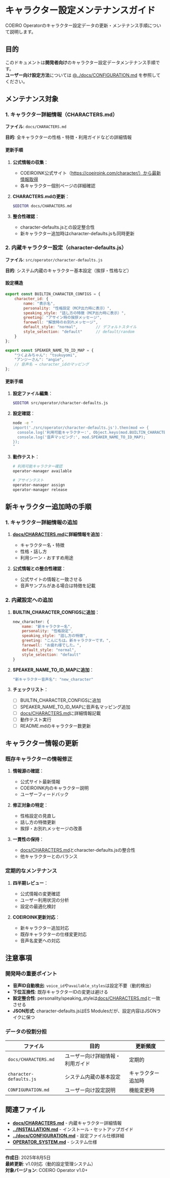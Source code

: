 # キャラクター設定メンテナンスガイド

COEIRO Operatorのキャラクター設定データの更新・メンテナンス手順について説明します。

## 目的

このドキュメントは**開発者向け**のキャラクター設定データメンテナンス手順です。  
**ユーザー向け設定方法**については [@../docs/CONFIGURATION.md](../docs/CONFIGURATION.md) を参照してください。

## メンテナンス対象

### 1. キャラクター詳細情報（CHARACTERS.md）

**ファイル**: `docs/CHARACTERS.md`

**目的**: 全キャラクターの性格・特徴・利用ガイドなどの詳細情報

#### 更新手順

1. **公式情報の収集**：
   - COEIROINK公式サイト（https://coeiroink.com/character/）から最新情報取得
   - 各キャラクター個別ページの詳細確認

2. **CHARACTERS.mdの更新**：
   ```bash
   $EDITOR docs/CHARACTERS.md
   ```

3. **整合性確認**：
   - character-defaults.jsとの設定整合性
   - 新キャラクター追加時はcharacter-defaults.jsも同時更新

### 2. 内蔵キャラクター設定（character-defaults.js）

**ファイル**: `src/operator/character-defaults.js`

**目的**: システム内蔵のキャラクター基本設定（挨拶・性格など）

#### 設定構造

```javascript
export const BUILTIN_CHARACTER_CONFIGS = {
    character_id: {
        name: "表示名",
        personality: "性格設定（MCP出力時に表示）",
        speaking_style: "話し方の特徴（MCP出力時に表示）",
        greeting: "アサイン時の挨拶メッセージ",
        farewell: "解放時のお別れメッセージ",
        default_style: "normal",        // デフォルトスタイル
        style_selection: "default"      // default/random
    }
};

export const SPEAKER_NAME_TO_ID_MAP = {
    "つくよみちゃん": "tsukuyomi",
    "アンジーさん": "angie",
    // 音声名 → character_idのマッピング
};
```

#### 更新手順

1. **設定ファイル編集**：
   ```bash
   $EDITOR src/operator/character-defaults.js
   ```

2. **設定確認**：
   ```bash
   node -e "
   import('./src/operator/character-defaults.js').then(mod => {
     console.log('利用可能キャラクター:', Object.keys(mod.BUILTIN_CHARACTER_CONFIGS));
     console.log('音声マッピング:', mod.SPEAKER_NAME_TO_ID_MAP);
   });
   "
   ```

3. **動作テスト**：
   ```bash
   # 利用可能キャラクター確認
   operator-manager available
   
   # アサインテスト
   operator-manager assign
   operator-manager release
   ```

## 新キャラクター追加時の手順

### 1. キャラクター詳細情報の追加

1. **[docs/CHARACTERS.md](../docs/CHARACTERS.md)に詳細情報を追加**：
   - キャラクター名・特徴
   - 性格・話し方
   - 利用シーン・おすすめ用途

2. **公式情報との整合性確認**：
   - 公式サイトの情報と一致させる
   - 音声サンプルがある場合は特徴を記載

### 2. 内蔵設定への追加

1. **BUILTIN_CHARACTER_CONFIGSに追加**：
   ```javascript
   new_character: {
       name: "新キャラクター名",
       personality: "性格設定",
       speaking_style: "話し方の特徴",
       greeting: "こんにちは。新キャラクターです。",
       farewell: "お疲れ様でした。",
       default_style: "normal",
       style_selection: "default"
   }
   ```

2. **SPEAKER_NAME_TO_ID_MAPに追加**：
   ```javascript
   "新キャラクター音声名": "new_character"
   ```

3. **チェックリスト**：
   - [ ] BUILTIN_CHARACTER_CONFIGSに追加
   - [ ] SPEAKER_NAME_TO_ID_MAPに音声名マッピング追加
   - [ ] [docs/CHARACTERS.md](../docs/CHARACTERS.md)に詳細情報記載
   - [ ] 動作テスト実行
   - [ ] README.mdのキャラクター数更新

## キャラクター情報の更新

### 既存キャラクターの情報修正

1. **情報源の確認**：
   - 公式サイト最新情報
   - COEIROINK内のキャラクター説明
   - ユーザーフィードバック

2. **修正対象の特定**：
   - 性格設定の見直し
   - 話し方の特徴更新
   - 挨拶・お別れメッセージの改善

3. **一貫性の保持**：
   - [docs/CHARACTERS.md](../docs/CHARACTERS.md)とcharacter-defaults.jsの整合性
   - 他キャラクターとのバランス

### 定期的なメンテナンス

1. **四半期レビュー**：
   - 公式情報の変更確認
   - ユーザー利用状況の分析
   - 設定の最適化検討

2. **COEIROINK更新対応**：
   - 新キャラクター追加対応
   - 既存キャラクターの仕様変更対応
   - 音声名変更への対応

## 注意事項

### 開発時の重要ポイント

- **音声ID自動検出**: `voice_id`や`available_styles`は設定不要（動的検出）
- **下位互換性**: 既存キャラクターIDの変更は避ける
- **設定整合性**: personality/speaking_styleは[docs/CHARACTERS.md](../docs/CHARACTERS.md)と一致させる
- **JSON形式**: character-defaults.jsはES Modulesだが、設定内容はJSONライクに保つ

### データの役割分担

| ファイル | 目的 | 更新頻度 |
|----------|------|----------|
| `docs/CHARACTERS.md` | ユーザー向け詳細情報・利用ガイド | 定期的 |
| `character-defaults.js` | システム内蔵の基本設定 | キャラクター追加時 |
| `CONFIGURATION.md` | ユーザー向け設定説明 | 機能変更時 |

## 関連ファイル

- **[docs/CHARACTERS.md](../docs/CHARACTERS.md)** - 内蔵キャラクター詳細情報
- **[../INSTALLATION.md](../INSTALLATION.md)** - インストール・セットアップガイド
- **[../docs/CONFIGURATION.md](../docs/CONFIGURATION.md)** - 設定ファイル仕様詳細
- **[OPERATOR_SYSTEM.md](OPERATOR_SYSTEM.md)** - システム仕様

---
**作成日**: 2025年8月5日  
**最終更新**: v1.0対応（動的設定管理システム）  
**対象バージョン**: COEIRO Operator v1.0+
